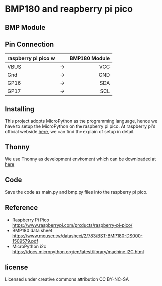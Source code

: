 
# BMP180 and reapberry pi pico

## BMP Module


## Pin Connection
| raspberry pi pico w | | BMP180 Module|
| :--- | :---: |---: |
| VBUS | -> | VCC |
| Gnd | -> | GND |
| GP16 | -> | SDA |
| GP17 | -> | SCL |
## Installing
This project adopts MicroPython as the programming language, hence we have to setup the MicroPython on the raspberry pi pico. At raspberry pi's official webside [here](https://www.raspberrypi.com/documentation/microcontrollers/micropython.html), we can find the explain of setup in detail.

## Thonny
We use Thonny as development enviroment which can be downloaded at [here](https://thonny.org/)

## Code
Save the code as main.py and bmp.py files into the raspberry pi pico.

## Reference
* Raspberry Pi Pico <br>
https://www.raspberrypi.com/products/raspberry-pi-pico/
* BMP180 data sheet<br>
https://www.mouser.tw/datasheet/2/783/BST-BMP180-DS000-1509579.pdf
* MicroPython i2c<br>
https://docs.micropython.org/en/latest/library/machine.I2C.html

## license
Licensed under creative commons attribution CC BY-NC-SA
